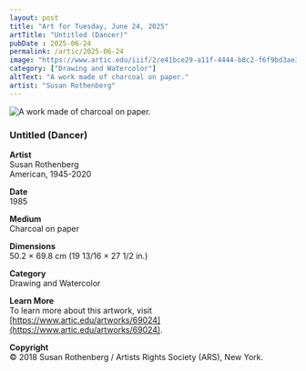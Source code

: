 ```yaml
---
layout: post
title: "Art for Tuesday, June 24, 2025"
artTitle: "Untitled (Dancer)"
pubDate : 2025-06-24
permalink: /artic/2025-06-24
image: "https://www.artic.edu/iiif/2/e41bce29-a11f-4444-b8c2-f6f9bd3ae3d8/full/1686,/0/default.jpg"
category: ["Drawing and Watercolor"]
altText: "A work made of charcoal on paper."
artist: "Susan Rothenberg"
---
```

 
<img src='https://www.artic.edu/iiif/2/e41bce29-a11f-4444-b8c2-f6f9bd3ae3d8/full/1686,/0/default.jpg' alt='A work made of charcoal on paper.' style='border-radius=5px'> 
 
### Untitled (Dancer)
 
**Artist**<br>
Susan Rothenberg<br>
American, 1945-2020
 
**Date**<br>
1985
 
**Medium**<br>
Charcoal on paper
 
**Dimensions**<br>
50.2 × 69.8 cm (19 13/16 × 27 1/2 in.)
 
**Category**<br>
Drawing and Watercolor
 
**Learn More**<br>
To learn more about this artwork, visit [https://www.artic.edu/artworks/69024](https://www.artic.edu/artworks/69024).
 
**Copyright**<br>
© 2018 Susan Rothenberg / Artists Rights Society (ARS), New York.